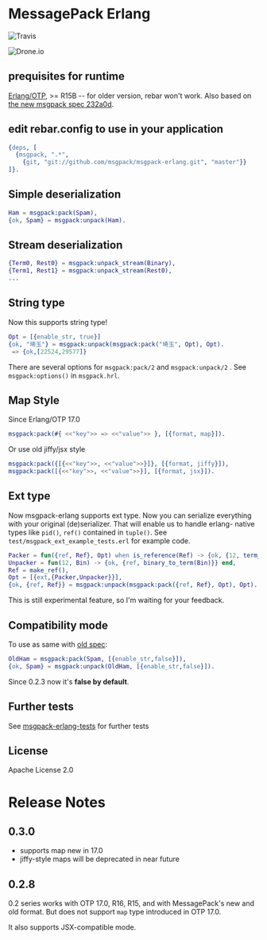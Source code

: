 # MessagePack Erlang

![Travis](https://secure.travis-ci.org/msgpack/msgpack-erlang.png)

![Drone.io](https://drone.io/github.com/msgpack/msgpack-erlang/status.png)

## prequisites for runtime

[Erlang/OTP](http://erlang.org/), >= R15B -- for older version, rebar won't work.
Also based on [the new msgpack spec 232a0d](https://github.com/msgpack/msgpack/blob/232a0d14c6057000cc4a478f0dfbb5942ac54e9e/spec.md).

## edit rebar.config to use in your application

```erlang
{deps, [
  {msgpack, ".*",
    {git, "git://github.com/msgpack/msgpack-erlang.git", "master"}}
]}.
```

## Simple deserialization

```erlang
Ham = msgpack:pack(Spam),
{ok, Spam} = msgpack:unpack(Ham).
```

## Stream deserialization

```erlang
{Term0, Rest0} = msgpack:unpack_stream(Binary),
{Term1, Rest1} = msgpack:unpack_stream(Rest0),
...
```

## String type

Now this supports string type!

```erlang
Opt = [{enable_str, true}]
{ok, "埼玉"} = msgpack:unpack(msgpack:pack("埼玉", Opt), Opt).
 => {ok,[22524,29577]}
```

There are several options for `msgpack:pack/2` and `msgpack:unpack/2` .
See `msgpack:options()` in `msgpack.hrl`.

## Map Style

Since Erlang/OTP 17.0

```erlang
msgpack:pack(#{ <<"key">> => <<"value">> }, [{format, map}]).
```

Or use old jiffy/jsx style

```erlang
msgpack:pack({[{<<"key">>, <<"value">>}]}, [{format, jiffy}]),
msgpack:pack([{<<"key">>, <<"value">>}], [{format, jsx}]).
```

## Ext type

Now msgpack-erlang supports ext type. Now you can serialize everything
with your original (de)serializer. That will enable us to handle
erlang- native types like `pid()`, `ref()` contained in `tuple()`. See
`test/msgpack_ext_example_tests.erl` for example code.

```erlang
Packer = fun({ref, Ref}, Opt) when is_reference(Ref) -> {ok, {12, term_to_binary(Ref)}} end,
Unpacker = fun(12, Bin) -> {ok, {ref, binary_to_term(Bin)}} end,
Ref = make_ref(),
Opt = [{ext,{Packer,Unpacker}}],
{ok, {ref, Ref}} = msgpack:unpack(msgpack:pack({ref, Ref}, Opt), Opt).
```

This is still experimental feature, so I'm waiting for your feedback.

## Compatibility mode

To use as same with [old spec](https://github.com/msgpack/msgpack/blob/master/spec-old.md):

```erlang
OldHam = msgpack:pack(Spam, [{enable_str,false}]),
{ok, Spam} = msgpack:unpack(OldHam, [{enable_str,false}]).
```

Since 0.2.3 now it's **false by default**.

## Further tests

See [msgpack-erlang-tests](http://github.com/kuenishi/msgpack-erlang-tests) for further tests

## License

Apache License 2.0

# Release Notes

## 0.3.0

- supports map new in 17.0
- jiffy-style maps will be deprecated in near future

## 0.2.8

0.2 series works with OTP 17.0, R16, R15, and with MessagePack's new
and old format. But does not support `map` type introduced in
OTP 17.0.

It also supports JSX-compatible mode.
